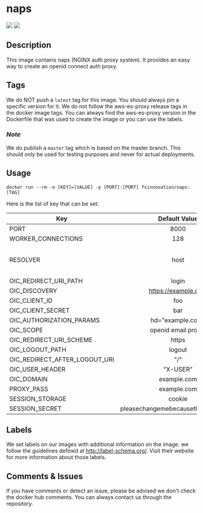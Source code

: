 # naps
[![](https://images.microbadger.com/badges/version/fxinnovation/naps.svg)](https://microbadger.com/images/fxinnovation/naps "Get your own version badge on microbadger.com") [![](https://images.microbadger.com/badges/image/fxinnovation/naps.svg)](https://microbadger.com/images/fxinnovation/naps "Get your own image badge on microbadger.com")
## Description
This image contains naps (NGINX auth proxy system). It provides an easy way to create an openid connect auth proxy.

## Tags
We do NOT push a `latest` tag for this image. You should always pin a specific version for it.
We do not follow the aws-es-proxy release tags in the docker image tags. You can always find the aws-es-proxy version in the Dockerfile that was used to create the image or you can use the labels.

### *Note*
We do publish a `master` tag which is based on the master branch. This should only be used for testing purposes and never for actual deployments.

## Usage
```docker run --rm -e [KEY]=[VALUE] -p [PORT]:[PORT] fxinnovation/naps:[TAG]```

Here is the list of key that can be set:

| Key | Default Value | Type |
|-----|:-------------:|:----:|
| PORT | 8000 | String |
| WORKER_CONNECTIONS | 128 | String |
| RESOLVER | host | String "host" of an IP address |
| OIC_REDIRECT_URI_PATH | login | String |
| OIC_DISCOVERY | https://example.com | String |
| OIC_CLIENT_ID | foo | String |
| OIC_CLIENT_SECRET | bar | String |
| OIC_AUTHORIZATION_PARAMS | hd=\"example.com\" | String |
| OIC_SCOPE | openid email profile | String |
| OIC_REDIRECT_URI_SCHEME | https | String |
| OIC_LOGOUT_PATH | logout | String |
| OIC_REDIRECT_AFTER_LOGOUT_URI | "/" | String |
| OIC_USER_HEADER | "X-USER" | String |
| OIC_DOMAIN | example.com | String |
| PROXY_PASS | example.com | String |
| SESSION_STORAGE | cookie | "cookie" |
| SESSION_SECRET | pleasechangemebecausethisisimportant | String |

## Labels
We set labels on our images with additional information on the image. we follow the guidelines defined at http://label-schema.org/. Visit their website for more information about those labels.

## Comments & Issues
If you have comments or detect an issue, please be advised we don't check the docker hub comments. You can always contact us through the repository.
